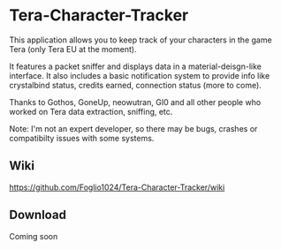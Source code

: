 # Tera-Character-Tracker
This application allows you to keep track of your characters in the game Tera (only Tera EU at the moment).  

It features a packet sniffer and displays data in a material-deisgn-like interface. It also includes a basic notification system to provide info like crystalbind status, credits earned, connection status (more to come).  

Thanks to Gothos, GoneUp, neowutran, GI0 and all other people who worked on Tera data extraction, sniffing, etc.  

Note: I'm not an expert developer, so there may be bugs, crashes or compatibilty issues with some systems.

## **Wiki**
https://github.com/Foglio1024/Tera-Character-Tracker/wiki

## **Download**
Coming soon
